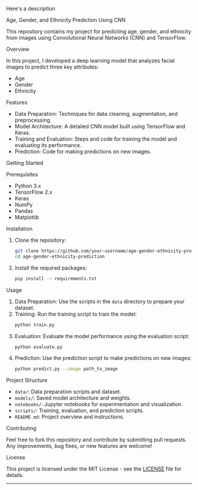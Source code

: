 Here's a description



 Age, Gender, and Ethnicity Prediction Using CNN

This repository contains my project for predicting age, gender, and ethnicity from images using Convolutional Neural Networks (CNN) and TensorFlow.

 Overview

In this project, I developed a deep learning model that analyzes facial images to predict three key attributes:
- Age
- Gender
- Ethnicity

 Features

- Data Preparation: Techniques for data cleaning, augmentation, and preprocessing.
- Model Architecture: A detailed CNN model built using TensorFlow and Keras.
- Training and Evaluation: Steps and code for training the model and evaluating its performance.
- Prediction: Code for making predictions on new images.

 Getting Started

 Prerequisites
- Python 3.x
- TensorFlow 2.x
- Keras
- NumPy
- Pandas
- Matplotlib

 Installation

1. Clone the repository:
   ```sh
   git clone https://github.com/your-username/age-gender-ethnicity-prediction.git
   cd age-gender-ethnicity-prediction
   ```

2. Install the required packages:
   ```sh
   pip install -r requirements.txt
   ```

 Usage

1. Data Preparation: Use the scripts in the `data` directory to prepare your dataset.
2. Training: Run the training script to train the model:
   ```sh
   python train.py
   ```
3. Evaluation: Evaluate the model performance using the evaluation script:
   ```sh
   python evaluate.py
   ```
4. Prediction: Use the prediction script to make predictions on new images:
   ```sh
   python predict.py --image path_to_image
   ```

 Project Structure

- `data/`: Data preparation scripts and dataset.
- `models/`: Saved model architecture and weights.
- `notebooks/`: Jupyter notebooks for experimentation and visualization.
- `scripts/`: Training, evaluation, and prediction scripts.
- `README.md`: Project overview and instructions.

 Contributing

Feel free to fork this repository and contribute by submitting pull requests. Any improvements, bug fixes, or new features are welcome!

 License

This project is licensed under the MIT License - see the [LICENSE](LICENSE) file for details.

---

